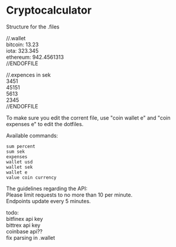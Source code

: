 # Cryptocalculator
Structure for the .files  
  
//.wallet  
bitcoin: 13.23  
iota: 323.345  
ethereum: 942.4561313  
//ENDOFFILE  
  
  
//.expences in sek  
3451  
45151  
5613  
2345  
//ENDOFFILE  
  
  
To make sure you edit the corrent file, use "coin wallet e" and "coin expenses e" to edit the dotfiles.  
  
Available commands:  
```
sum percent
sum sek
expenses
wallet usd
wallet sek
wallet e
value coin currency
```
  
  
  
  
  
The guidelines regarding the API:  
Please limit requests to no more than 10 per minute.  
Endpoints update every 5 minutes.  

  
  
  
todo:  
bitfinex api key  
bittrex api key  
coinbase api??  
fix parsing in .wallet  
